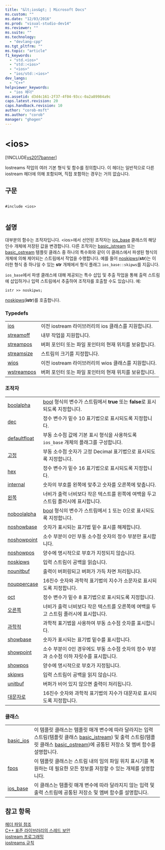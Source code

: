 ```yaml
---
title: "&lt;ios&gt; | Microsoft Docs"
ms.custom: ""
ms.date: "12/03/2016"
ms.prod: "visual-studio-dev14"
ms.reviewer: ""
ms.suite: ""
ms.technology: 
  - "devlang-cpp"
ms.tgt_pltfrm: ""
ms.topic: "article"
f1_keywords: 
  - "std.<ios>"
  - "std::<ios>"
  - "<ios>"
  - "ios/std::<ios>"
dev_langs: 
  - "C++"
helpviewer_keywords: 
  - "ios 헤더"
ms.assetid: d3d4c161-2f37-4f04-93cc-0a2a89984a9c
caps.latest.revision: 20
caps.handback.revision: 10
author: "corob-msft"
ms.author: "corob"
manager: "ghogen"
---
```

# &lt;ios&gt;
[!INCLUDE[vs2017banner](../assembler/inline/includes/vs2017banner.md)]

Iostreams 작업의 여러 기본 형식 및 함수를 정의합니다.  이 헤더는 일반적으로 다른 iostream 헤더에 의해 포함되며, 직접 포함하는 경우는 거의 없습니다.  
  
## 구문  
  
```  
  
#include <ios>  
  
```  
  
## 설명  
 대부분의 함수는 조작자입니다.  \<ios\>에서 선언된 조작자는 [ios\_base](../standard-library/ios-base-class.md) 클래스의 해당 인수 개체에 저장된 값을 변경합니다.  다른 조작자는 [basic\_istream](../standard-library/basic-istream-class.md) 또는 [basic\_ostream](../standard-library/basic-ostream-class.md) 템플릿 클래스 중 하나의 특수화와 같이 이 클래스에서 파생된 형식의 개체에 의해 제어되는 스트림에서 작업을 수행합니다.  예를 들어 [noskipws](../Topic/noskipws.md)\(**str**\)는 이러한 형식 중 하나일 수 있는 **str** 개체에서 형식 플래그 `ios_base::skipws`를 지웁니다.  
  
 `ios_base`에서 파생 클래스에 대해 제공되는 특수 삽입 및 추출 작업을 통해 출력 스트림에 삽입하거나 입력 스트림에서 추출하여 조작자를 호출할 수도 있습니다.  예:  
  
```  
istr >> noskipws;  
```  
  
 [noskipws](../Topic/noskipws.md)\(**istr**\)를 호출합니다.  
  
### Typedefs  
  
|||  
|-|-|  
|[ios](../Topic/ios.md)|이전 iostream 라이브러리의 ios 클래스를 지원합니다.|  
|[streamoff](../Topic/streamoff.md)|내부 작업을 지원합니다.|  
|[streampos](../Topic/streampos.md)|버퍼 포인터 또는 파일 포인터의 현재 위치를 보유합니다.|  
|[streamsize](../Topic/streamsize.md)|스트림의 크기를 지정합니다.|  
|[wios](../Topic/wios.md)|이전 iostream 라이브러리의 wios 클래스를 지원합니다.|  
|[wstreampos](../Topic/wstreampos.md)|버퍼 포인터 또는 파일 포인터의 현재 위치를 보유합니다.|  
  
### 조작자  
  
|||  
|-|-|  
|[boolalpha](../Topic/boolalpha.md)|[bool](../cpp/bool-cpp.md) 형식의 변수가 스트림에서 **true** 또는 **false**로 표시되도록 지정합니다.|  
|[dec](../Topic/dec.md)|정수 변수가 밑수 10 표기법으로 표시되도록 지정합니다.|  
|[defaultfloat](../Topic/%3Cios%3E%20defaultfloat.md)|부동 소수점 값에 기본 표시 형식을 사용하도록 `ios_base` 개체의 플래그를 구성합니다.|  
|[고정](../Topic/fixed.md)|부동 소수점 숫자가 고정 Decimal 표기법으로 표시되도록 지정합니다.|  
|[hex](../Topic/hex.md)|정수 변수가 밑수 16 표기법으로 표시되도록 지정합니다.|  
|[internal](../Topic/internal%20\(Standard%20C++%20Library\).md)|숫자의 부호를 왼쪽에 맞추고 숫자를 오른쪽에 맞춥니다.|  
|[왼쪽](../Topic/left.md)|너비가 출력 너비보다 작은 텍스트를 왼쪽에 여백을 두고 스트림 플러시에 표시합니다.|  
|[noboolalpha](../Topic/noboolalpha.md)|[bool](../cpp/bool-cpp.md) 형식의 변수가 스트림에서 1 또는 0으로 표시되도록 지정합니다.|  
|[noshowbase](../Topic/noshowbase.md)|숫자가 표시되는 표기법 밑수 표시를 해제합니다.|  
|[noshowpoint](../Topic/noshowpoint.md)|소수 부분이 0인 부동 소수점 숫자의 정수 부분만 표시합니다.|  
|[noshowpos](../Topic/noshowpos.md)|양수에 명시적으로 부호가 지정되지 않습니다.|  
|[noskipws](../Topic/noskipws.md)|입력 스트림이 공백을 읽습니다.|  
|[nounitbuf](../Topic/nounitbuf.md)|출력이 버퍼링되고 버퍼가 가득 차면 처리됩니다.|  
|[nouppercase](../Topic/nouppercase.md)|16진수 숫자와 과학적 표기법의 지수가 소문자로 표시되도록 지정합니다.|  
|[oct](../Topic/oct%20\(%3Cios%3E\).md)|정수 변수가 밑수 8 표기법으로 표시되도록 지정합니다.|  
|[오른쪽](../Topic/right.md)|너비가 출력 너비보다 작은 텍스트를 오른쪽에 여백을 두고 스트림 플러시에 표시합니다.|  
|[과학적](../Topic/scientific.md)|과학적 표기법을 사용하여 부동 소수점 숫자를 표시합니다.|  
|[showbase](../Topic/showbase.md)|숫자가 표시되는 표기법 밑수를 표시합니다.|  
|[showpoint](../Topic/showpoint.md)|소수 부분이 0인 경우에도 부동 소수점 숫자의 정수 부분과 소수점 이하 자릿수를 표시합니다.|  
|[showpos](../Topic/showpos.md)|양수에 명시적으로 부호가 지정됩니다.|  
|[skipws](../Topic/skipws.md)|입력 스트림이 공백을 읽지 않습니다.|  
|[unitbuf](../Topic/unitbuf.md)|버퍼가 비어 있지 않으면 출력이 처리됩니다.|  
|[대문자로](../Topic/uppercase.md)|16진수 숫자와 과학적 표기법의 지수가 대문자로 표시되도록 지정합니다.|  
  
### 클래스  
  
|||  
|-|-|  
|[basic\_ios](../standard-library/basic-ios-class.md)|이 템플릿 클래스는 템플릿 매개 변수에 따라 달라지는 입력 스트림\(템플릿 클래스 [basic\_istream](../standard-library/basic-istream-class.md)\) 및 출력 스트림\(템플릿 클래스 [basic\_ostream](../standard-library/basic-ostream-class.md)\)에 공통된 저장소 및 멤버 함수를 설명합니다.|  
|[fpos](../standard-library/fpos-class.md)|이 템플릿 클래스는 스트림 내의 임의 파일 위치 표시기를 복원하는 데 필요한 모든 정보를 저장할 수 있는 개체를 설명합니다.|  
|[ios\_base](../standard-library/ios-base-class.md)|이 클래스는 템플릿 매개 변수에 따라 달라지지 않는 입력 및 출력 스트림에 공통된 저장소 및 멤버 함수를 설명합니다.|  
  
## 참고 항목  
 [헤더 파일 참조](../standard-library/cpp-standard-library-header-files.md)   
 [C\+\+ 표준 라이브러리의 스레드 보안](../standard-library/thread-safety-in-the-cpp-standard-library.md)   
 [iostream 프로그래밍](../standard-library/iostream-programming.md)   
 [iostreams 규칙](../standard-library/iostreams-conventions.md)
